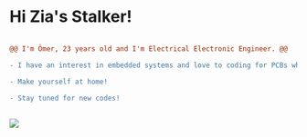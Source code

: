 # **Hi Zia's Stalker!** 

 ```diff

@@ I'm Ömer, 23 years old and I'm Electrical Electronic Engineer. @@                                 

- I have an interest in embedded systems and love to coding for PCBs which I design!

- Make yourself at home!

- Stay tuned for new codes!
  
  ```
![](https://github.com/ziaydin/ziaydin/blob/main/programming.gif)

          
